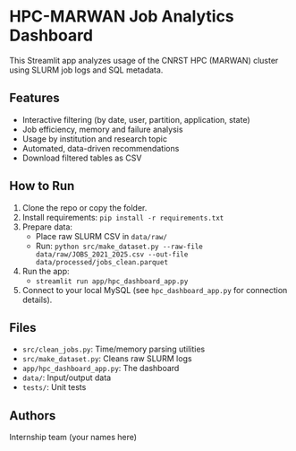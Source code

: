 # HPC-MARWAN Job Analytics Dashboard

This Streamlit app analyzes usage of the CNRST HPC (MARWAN) cluster using SLURM job logs and SQL metadata.

## Features

- Interactive filtering (by date, user, partition, application, state)
- Job efficiency, memory and failure analysis
- Usage by institution and research topic
- Automated, data-driven recommendations
- Download filtered tables as CSV

## How to Run

1. Clone the repo or copy the folder.
2. Install requirements: `pip install -r requirements.txt`
3. Prepare data:
    - Place raw SLURM CSV in `data/raw/`
    - Run: `python src/make_dataset.py --raw-file data/raw/JOBS_2021_2025.csv --out-file data/processed/jobs_clean.parquet`
4. Run the app:
    - `streamlit run app/hpc_dashboard_app.py`
5. Connect to your local MySQL (see `hpc_dashboard_app.py` for connection details).

## Files

- `src/clean_jobs.py`: Time/memory parsing utilities
- `src/make_dataset.py`: Cleans raw SLURM logs
- `app/hpc_dashboard_app.py`: The dashboard
- `data/`: Input/output data
- `tests/`: Unit tests

## Authors

Internship team (your names here)
